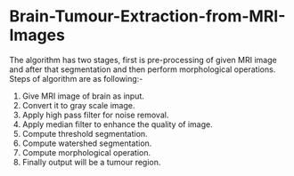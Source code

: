 # Brain-Tumour-Extraction-from-MRI-Images
The algorithm has two stages, first is pre-processing of given MRI image and after that segmentation and then perform morphological operations. Steps of algorithm are as following:-
1) Give MRI image of brain as input.
2) Convert it to gray scale image.
3) Apply high pass filter for noise removal.
4) Apply median filter to enhance the quality of image.
5) Compute threshold segmentation.
6) Compute watershed segmentation.
7) Compute morphological operation.
8) Finally output will be a tumour region.
